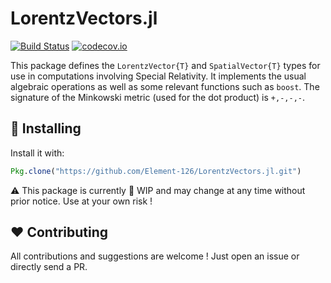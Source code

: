 # LorentzVectors.jl

[![Build Status](https://travis-ci.org/Element-126/LorentzVectors.jl.svg?branch=master)](https://travis-ci.org/Element-126/LorentzVectors.jl)
[![codecov.io](http://codecov.io/github/Element-126/LorentzVectors.jl/coverage.svg?branch=master)](http://codecov.io/github/Element-126/LorentzVectors.jl?branch=master)

This package defines the `LorentzVector{T}` and `SpatialVector{T}` types for use in computations involving Special Relativity.
It implements the usual algebraic operations as well as some relevant functions such as `boost`.
The signature of the Minkowski metric (used for the dot product) is `+,-,-,-`.

:floppy_disk: Installing
---

Install it with:

```julia
Pkg.clone("https://github.com/Element-126/LorentzVectors.jl.git")
```

:warning: This package is currently :construction: WIP and may change at any time without prior notice. Use at your own risk !

:heart: Contributing
---

All contributions and suggestions are welcome ! Just open an issue or directly send a PR.

